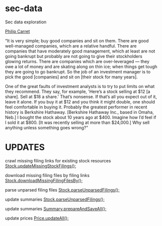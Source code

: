 # sec-data

Sec data exploration

[Philip Carret](https://www.csmonitor.com/1995/0227/27081.html)

“It is very simple; buy good companies and sit on them. There are good well-managed companies, which are a relative handful. There are companies that have moderately good management, which at least are not going bankrupt but probably are not going to give their stockholders glowing returns. There are companies which are over-leveraged — they owe a lot of money and are skating along on thin ice; when things get tough they are going to go bankrupt. So the job of an investment manager is to pick the good [companies] and sit on [their stock for many years].

One of the great faults of investment analysts is to try to put limits on what they recommend. They say, for example, 'Here’s a stock selling at $12 [a share]. Sell at $18 a share.' That’s nonsense. If that’s all you expect out of it, leave it alone. If you buy it at $12 and you think it might double, one should feel comfortable in buying it. Probably the greatest performer in recent history is Berkshire Hathaway. [Berkshire Hathaway Inc., based in Omaha, Neb.] I bought the stock about 10 years ago at $400. Imagine how I’d feel if I sold it at $800. [It was recently selling at more than $24,000.] Why sell anything unless something goes wrong?"

# UPDATES

crawl missing filing links for existing stock resources
[Stock.updateMissingStockFilings();](https://github.com/ansteh/sec-data/blob/master/lib/stock/test.js)

download missing filing files by filing links
[Stock.downloadMissingFilingFilesBy();](https://github.com/ansteh/sec-data/blob/master/lib/stock/test.js)

parse unparsed filing files
[Stock.parseUnparsedFilings();](https://github.com/ansteh/sec-data/blob/master/lib/stock/test.js)

update summaries
[Stock.parseUnparsedFilings();](https://github.com/ansteh/sec-data/blob/master/lib/stock/test.js)

update summaries
[Summary.prepareAndSaveAll();](https://github.com/ansteh/sec-data/blob/master/lib/stock/summary/test.js)

update prices
[Price.updateAll();](https://github.com/ansteh/sec-data/blob/master/lib/stock/price/test.js)
